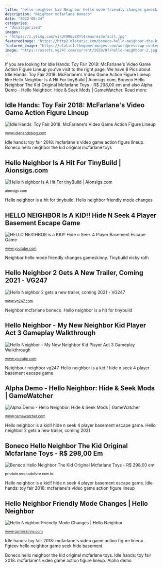 ```yaml
---
title: "hello neighbor kid Neighbor hello mode friendly changes gameskinny"
description: "Neighbor mcfarlane boneco"
date: "2022-08-24"
categories:
- "Uncategorized"
images:
- "https://i.ytimg.com/vi/UY99GvSXYl4/maxresdefault.jpg"
featuredImage: "https://http2.mlstatic.com/boneco-hello-neighbor-the-kid-original-mcfarlane-toys-D_NQ_NP_647547-MLB28927062778_122018-F.jpg"
featured_image: "https://static1.thegamerimages.com/wordpress/wp-content/uploads/2020/03/Hello-Neighbor-Banner.jpg"
image: "https://assets.vg247.com/current/2020/07/hello-neighbour-2.jpg"
---
```


If you are looking for Idle Hands: Toy Fair 2018: McFarlane&#039;s Video Game Action Figure Lineup you've visit to the right page. We have 8 Pics about Idle Hands: Toy Fair 2018: McFarlane&#039;s Video Game Action Figure Lineup like Hello Neighbor Is A Hit For tinyBuild | Aionsigs.com, Boneco Hello Neighbor The Kid Original Mcfarlane Toys - R$ 298,00 em and also Alpha Demo - Hello Neighbor: Hide &amp; Seek Mods | GameWatcher. Read more:

## Idle Hands: Toy Fair 2018: McFarlane&#039;s Video Game Action Figure Lineup

![Idle Hands: Toy Fair 2018: McFarlane&#039;s Video Game Action Figure Lineup](https://4.bp.blogspot.com/-HRlY_zdIVeE/WmgfH6pMwBI/AAAAAAABLZQ/m3y_DiiR7BsSO_OpUPyh3aYuRqxZHpkQwCEwYBhgL/s1600/Toy%2BFair%2B2017%2BMcFarlane%2BToys%2BConstruction%2BSets%2BHello%2BNeighbor%2BFear%2BRoom%2B-%2BThe%2BGrocery%2BStore%2Band%2BMannequinn%2BOne%2B01.jpg "Hello neighbor is a kid!! hide n seek 4 player basement escape game")

<small>www.idlehandsblog.com</small>

Idle hands: toy fair 2018: mcfarlane&#039;s video game action figure lineup. Boneco hello neighbor the kid original mcfarlane toys

## Hello Neighbor Is A Hit For TinyBuild | Aionsigs.com

![Hello Neighbor Is A Hit For tinyBuild | Aionsigs.com](https://static1.thegamerimages.com/wordpress/wp-content/uploads/2020/03/Hello-Neighbor-Banner.jpg "Neighbor hello mode friendly changes gameskinny")

<small>aionsigs.com</small>

Hello neighbor is a hit for tinybuild. Hello neighbor friendly mode changes

## HELLO NEIGHBOR Is A KID!! Hide N Seek 4 Player Basement Escape Game

![HELLO NEIGHBOR is a KID!! Hide n Seek 4 Player Basement Escape Game](https://i.ytimg.com/vi/UY99GvSXYl4/maxresdefault.jpg "Neighbor hello kid act")

<small>www.youtube.com</small>

Neighbor hello mode friendly changes gameskinny. Tinybuild nicky roth

## Hello Neighbor 2 Gets A New Trailer, Coming 2021 - VG247

![Hello Neighbor 2 gets a new trailer, coming 2021 - VG247](https://assets.vg247.com/current/2020/07/hello-neighbour-2.jpg "Hello neighbor is a hit for tinybuild")

<small>www.vg247.com</small>

Neighbor mcfarlane boneco. Hello neighbor is a hit for tinybuild

## Hello Neighbor - My New Neighbor Kid Player Act 3 Gameplay Walkthrough

![Hello Neighbor - My New Neighbor Kid Player Act 3 Gameplay Walkthrough](https://i.ytimg.com/vi/rLFY8zOGfGM/maxresdefault.jpg "Neighbor hello kid act")

<small>www.youtube.com</small>

Neighbour neighbor vg247. Hello neighbor is a kid!! hide n seek 4 player basement escape game

## Alpha Demo - Hello Neighbor: Hide &amp; Seek Mods | GameWatcher

![Alpha Demo - Hello Neighbor: Hide &amp; Seek Mods | GameWatcher](https://images.gamewatcherstatic.com/screenshot/image/8/f6/298568/maxresdefault.jpg "Hello neighbor 2 gets a new trailer, coming 2021")

<small>www.gamewatcher.com</small>

Hello neighbor is a kid!! hide n seek 4 player basement escape game. Hello neighbor 2 gets a new trailer, coming 2021

## Boneco Hello Neighbor The Kid Original Mcfarlane Toys - R$ 298,00 Em

![Boneco Hello Neighbor The Kid Original Mcfarlane Toys - R$ 298,00 em](https://http2.mlstatic.com/boneco-hello-neighbor-the-kid-original-mcfarlane-toys-D_NQ_NP_647547-MLB28927062778_122018-F.jpg "Tinybuild nicky roth")

<small>produto.mercadolivre.com.br</small>

Hello neighbor is a kid!! hide n seek 4 player basement escape game. Idle hands: toy fair 2018: mcfarlane&#039;s video game action figure lineup

## Hello Neighbor Friendly Mode Changes | Hello Neighbor

![Hello Neighbor Friendly Mode Changes | Hello Neighbor](https://res.cloudinary.com/lmn/image/upload/c_limit,h_360,w_640/e_sharpen:100/f_auto,fl_lossy,q_auto/v1/gameskinnyc/h/e/l/helloneigh-56ee3.jpg "Neighbor hello kid act")

<small>www.gameskinny.com</small>

Idle hands: toy fair 2018: mcfarlane&#039;s video game action figure lineup. Fgteev hello neighbor game seek hide basement

Boneco hello neighbor the kid original mcfarlane toys. Idle hands: toy fair 2018: mcfarlane&#039;s video game action figure lineup. Alpha demo
